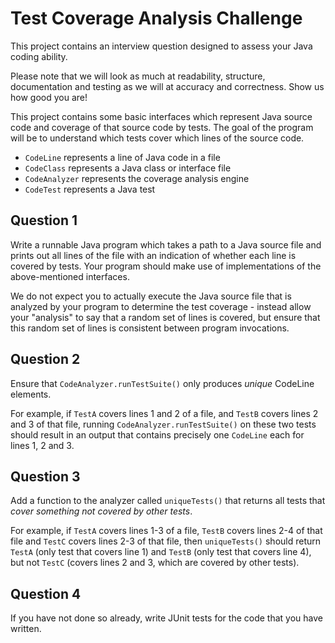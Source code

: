 Test Coverage Analysis Challenge
============

This project contains an interview question designed to assess your Java
coding ability.

Please note that we will look as much at readability, structure, documentation
and testing as we will at accuracy and correctness. Show us how good you are!

This project contains some basic interfaces which represent Java source code and
coverage of that source code by tests. The goal of the program will be 
to understand which tests cover which lines of the source code.

- `CodeLine` represents a line of Java code in a file
- `CodeClass` represents a Java class or interface file
- `CodeAnalyzer` represents the coverage analysis engine
- `CodeTest` represents a Java test

Question 1
------
Write a runnable Java program which takes a path to a Java source file and prints out all lines
of the file with an indication of whether each line is covered by tests. Your program should
make use of implementations of the above-mentioned interfaces.

We do not expect you to actually execute the Java source file that is analyzed by your program
to determine the test coverage - instead allow your "analysis" to say that a random set of lines
is covered, but ensure that this random set of lines is consistent between program invocations.

Question 2
------
Ensure that `CodeAnalyzer.runTestSuite()` only produces _unique_ CodeLine elements.

For example, if `TestA` covers lines 1 and 2 of a file, and `TestB` covers lines 2 and 3 of that file,
running `CodeAnalyzer.runTestSuite()` on these two tests should result in an output that contains
precisely one `CodeLine` each for lines 1, 2 and 3.

Question 3
------
Add a function to the analyzer called `uniqueTests()` that returns all tests
that _cover something not covered by other tests_.

For example, if `TestA` covers lines 1-3 of a file, `TestB` covers lines 2-4 of that file and `TestC`
covers lines 2-3 of that file, then `uniqueTests()` should return `TestA` (only test that covers
line 1) and `TestB` (only test that covers line 4), but not `TestC` (covers lines 2 and 3, which are
covered by other tests).

Question 4 
------
If you have not done so already, write JUnit tests for the code that you have written.
